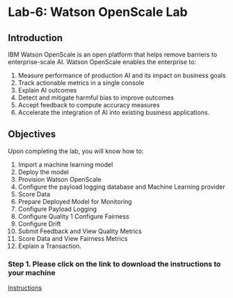 # Lab-6: Watson OpenScale Lab

## Introduction
IBM Watson OpenScale is an open platform that helps remove barriers to enterprise-scale AI. Watson OpenScale enables the enterprise to: 

1. Measure performance of production AI and its impact on business goals <br>
1. Track actionable metrics in a single console <br>
1. Explain AI outcomes <br>
1. Detect and mitigate harmful bias to improve outcomes <br>
1. Accept feedback to compute accuracy measures <br>
1. Accelerate the integration of AI into existing business applications. <br>

## Objectives 

Upon completing the lab, you will know how to:
1. Import a machine learning model 
1. Deploy the model 
1. Provision Watson OpenScale
1. Configure the payload logging database and Machine Learning provider
1. Score Data 
1. Prepare Deployed Model for Monitoring
1. Configure Payload Logging
1. Configure Quality
1  Configure Fairness 
1. Configure Drift 
1. Submit Feedback and View Quality Metrics
1. Score Data and View Fairness Metrics 
1. Explain a Transaction. 


### Step 1. Please click on the link to download the instructions to your machine

[Instructions](https://github.com/bleonardb3/ML_POT_07-23-2020/raw/master/Lab-6/Watson%20OpenScale%20v4.4.pdf)
